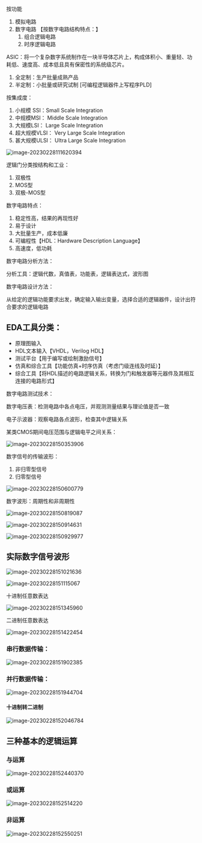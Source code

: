 按功能

1. 模拟电路
2. 数字电路 【按数字电路结构特点：】
   1. 组合逻辑电路
   2. 时序逻辑电路



ASIC：将一个复杂数字系统制作在一块半导体芯片上，构成体积小、重量轻、功耗低、速度高、成本低且具有保密性的系统级芯片。

1. 全定制：生产批量成熟产品
2. 半定制：小批量或研究试制 [可编程逻辑器件上写程序PLD]



按集成度：

1. 小规模 SSI：Small Scale Integration
2. 中规模MSI： Middle Scale Integration
3. 大规模LSI： Large Scale Integration
4. 超大规模VLSI： Very Large Scale Integration
5. 甚大规模ULSI： Ultra Large Scale Integration



![image-20230228111620394](../../DailyMenuscript/images/image-20230228111620394.png)



逻辑门分类按结构和工业：

1. 双极性
2. MOS型
3. 双极-MOS型



数字电路特点：

1. 稳定性高，结果的再现性好
2. 易于设计
3. 大批量生产，成本低廉
4. 可编程性【HDL：Hardware Description Language】
5. 高速度，低功耗



数字电路分析方法：

分析工具：逻辑代数，真值表，功能表，逻辑表达式，波形图



数字电路设计方法：

从给定的逻辑功能要求出发，确定输入输出变量，选择合适的逻辑器件，设计出符合要求的逻辑电路



## EDA工具分类：

- 原理图输入
- HDL文本输入【VHDL，Verilog HDL】
- 测试平台【用于编写或绘制激励信号】
- 仿真和综合工具【功能仿真+时序仿真（考虑门级连线及时延）】
- 综合工具【将HDL描述的电路逻辑关系，转换为门和触发器等元器件及其相互连接的电路形式】



数字电路测试技术：

数字电压表：检测电路中各点电压，并观测测量结果与理论值是否一致

电子示波器：观察电路各点波形，检查其中逻辑关系



某类CMOS期间电压范围与逻辑电平之间关系：

![image-20230228150353906](../../DailyMenuscript/images/image-20230228150353906.png)



数字信号的传输波形：

1. 非归零型信号
2. 归零型信号

![image-20230228150600779](../../DailyMenuscript/images/image-20230228150600779.png)





数字波形：周期性和非周期性

![image-20230228150819087](../../DailyMenuscript/images/image-20230228150819087.png)

![image-20230228150914631](../../DailyMenuscript/images/image-20230228150914631.png)

![image-20230228150929977](../../DailyMenuscript/images/image-20230228150929977.png)





## 实际数字信号波形

![image-20230228151021636](../../DailyMenuscript/images/image-20230228151021636.png)

![image-20230228151115067](../../DailyMenuscript/images/image-20230228151115067.png)



十进制任意数表达

![image-20230228151345960](../../DailyMenuscript/images/image-20230228151345960.png)

二进制任意数表达

![image-20230228151422454](../../DailyMenuscript/images/image-20230228151422454.png)



### 串行数据传输：

![image-20230228151902385](../../DailyMenuscript/images/image-20230228151902385.png)

### 并行数据传输：

![image-20230228151944704](../../DailyMenuscript/images/image-20230228151944704.png)

#### 十进制转二进制

![image-20230228152046784](../../DailyMenuscript/images/image-20230228152046784.png)





## 三种基本的逻辑运算

### 与运算

![image-20230228152440370](../../DailyMenuscript/images/image-20230228152440370.png)

### 或运算

![image-20230228152514220](../../DailyMenuscript/images/image-20230228152514220.png)

### 非运算

![image-20230228152550251](../../DailyMenuscript/images/image-20230228152550251.png)
